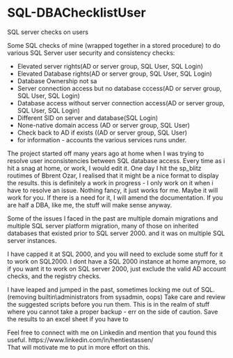 # SQL-DBAChecklistUser
 <p>SQL server checks on users </p>

 <p>Some SQL checks of mine (wrapped together in a stored procedure) to do various SQL Server user security and consistency checks: </p>
<ul>
  <li>Elevated server rights(AD or server group, SQL User, SQL Login)</li>
  <li>Elevated Database rights(AD or server group, SQL User, SQL Login)</li>
  <li>Database Ownership not sa</li>
  <li>Server connection access but no database cccess(AD or server group, SQL User, SQL Login)</li>
  <li>Database access without server connection access(AD or server group, SQL User, SQL Login)</li>
  <li>Different SID on server and database(SQL Login)</li>
  <li>None-native domain access (AD or server group, SQL User)</li>
  <li>Check back to AD if exists ((AD or server group, SQL User)</li>
  <li>for information - accounts the various services runs under. </li>
</ul>

  <p> 
   The project started off many years ago at home when I was trying to resolve user inconsistencies between SQL database access. Every time as i hit a snag at home, or work, I would edit it. One day I hit the sp_blitz routimes of Bbrent Ozar, I realised that it might be a nice format to display the results. this is definitely a work in progress - I only work on it when i have to resolve an issue. Nothing fancy, it just works for me. Maybe it will work for you. If there is a need for it, I will amend the documentation. If you are half a DBA, like me, the stuff will make sense anyway. 
  </p>
  <p>
    Some of the issues I faced in the past are multiple domain migrations and multiple SQL server platform migration, many of those on inherited databases that existed prior to SQL server 2000. and it was on multiple SQL server instances. </p>
  <p>
    I have capped it at SQL 2000, and you will need to exclude some stuff for it to work on SQL2000. I dont have a SQL 2000 instance at home anymore, so if you want it to work on SQL server 2000, just exclude the valid AD account checks, and the registry checks. 
    </p>
  <p>
    I have leaped and jumped in the past, sometimes locking me out of SQL. (removing builtin\administrators from sysadmin, oops) Take care and review the suggested scripts before you run them. This is in the realm of stuff where you cannot take a proper backup - err on the side of caution. Save the results to an excel sheet if you have to 
    </p>
  <p>
   Feel free to connect with me on Linkedin and mention that you found this useful. https://www.linkedin.com/in/hentiestassen/<br />That will motivate me to put in more effort on this.</p>
